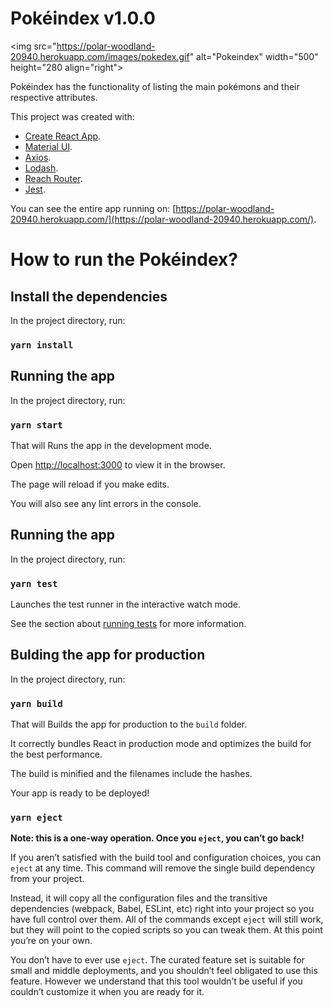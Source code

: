 
# Pokéindex v1.0.0

<img src="https://polar-woodland-20940.herokuapp.com/images/pokedex.gif" alt="Pokeindex" width="500" height="280 align="right">

Pokéindex has the functionality of listing the main pokémons and their respective attributes.

This project was created with:
 - [Create React App](https://github.com/facebook/create-react-app).
 - [Material UI](https://material-ui.com).
 - [Axios](https://github.com/axios/axios).
 - [Lodash](https://lodash.com/).
 - [Reach Router](https://reach.tech/router/).
 - [Jest](https://jestjs.io/).

 You can see the entire app running on: [https://polar-woodland-20940.herokuapp.com/](https://polar-woodland-20940.herokuapp.com/).

# How to run the Pokéindex?

## Install the dependencies

In the project directory, run:

### `yarn install`

## Running the app

In the project directory, run:

### `yarn start`

That will Runs the app in the development mode.

Open [http://localhost:3000](http://localhost:3000) to view it in the browser.

The page will reload if you make edits.

You will also see any lint errors in the console.

## Running the app

In the project directory, run:

### `yarn test`

Launches the test runner in the interactive watch mode.

See the section about [running tests](https://facebook.github.io/create-react-app/docs/running-tests) for more information.

## Bulding the app for production

In the project directory, run:

### `yarn build`

That will Builds the app for production to the `build` folder.

It correctly bundles React in production mode and optimizes the build for the best performance.

The build is minified and the filenames include the hashes.

Your app is ready to be deployed!

### `yarn eject`

**Note: this is a one-way operation. Once you `eject`, you can’t go back!**

If you aren’t satisfied with the build tool and configuration choices, you can `eject` at any time. This command will remove the single build dependency from your project.

Instead, it will copy all the configuration files and the transitive dependencies (webpack, Babel, ESLint, etc) right into your project so you have full control over them. All of the commands except `eject` will still work, but they will point to the copied scripts so you can tweak them. At this point you’re on your own.

You don’t have to ever use `eject`. The curated feature set is suitable for small and middle deployments, and you shouldn’t feel obligated to use this feature. However we understand that this tool wouldn’t be useful if you couldn’t customize it when you are ready for it.

